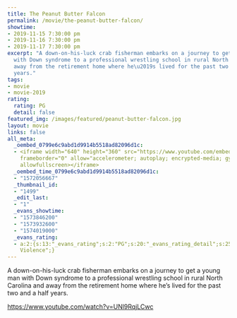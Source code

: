 ```yaml
---
title: The Peanut Butter Falcon
permalink: /movie/the-peanut-butter-falcon/
showtime:
- 2019-11-15 7:30:00 pm
- 2019-11-16 7:30:00 pm
- 2019-11-17 7:30:00 pm
excerpt: "A down-on-his-luck crab fisherman embarks on a journey to get a young man
  with Down syndrome to a professional wrestling school in rural North Carolina and
  away from the retirement home where he\u2019s lived for the past two and a half
  years."
tags:
- movie
- movie-2019
rating:
  rating: PG
  detail: false
featured_img: /images/featured/peanut-butter-falcon.jpg
layout: movie
links: false
all_meta:
  _oembed_0799e6c9abd1d9914b5518ad82096d1c:
  - <iframe width="640" height="360" src="https://www.youtube.com/embed/UNl9RqjLCwc?feature=oembed"
    frameborder="0" allow="accelerometer; autoplay; encrypted-media; gyroscope; picture-in-picture"
    allowfullscreen></iframe>
  _oembed_time_0799e6c9abd1d9914b5518ad82096d1c:
  - "1572056667"
  _thumbnail_id:
  - "1499"
  _edit_last:
  - "1"
  _evans_showtime:
  - "1573846200"
  - "1573932600"
  - "1574019000"
  _evans_rating:
  - a:2:{s:13:"_evans_rating";s:2:"PG";s:20:"_evans_rating_detail";s:25:"Coarse Language,
    Violence";}
---
```


A down-on-his-luck crab fisherman embarks on a journey to get a young man with Down syndrome to a professional wrestling school in rural North Carolina and away from the retirement home where he’s lived for the past two and a half years.

https://www.youtube.com/watch?v=UNl9RqjLCwc 